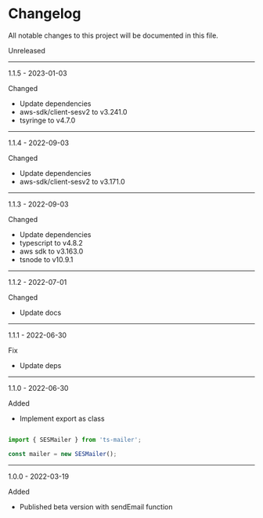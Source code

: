 # Changelog

All notable changes to this project will be documented in this file.

Unreleased

---

1.1.5 - 2023-01-03

Changed

- Update dependencies
- aws-sdk/client-sesv2 to v3.241.0
- tsyringe to v4.7.0

---

1.1.4 - 2022-09-03

Changed

- Update dependencies
- aws-sdk/client-sesv2 to v3.171.0

---

1.1.3 - 2022-09-03

Changed

- Update dependencies
- typescript to v4.8.2
- aws sdk to v3.163.0
- tsnode to v10.9.1

---

1.1.2 - 2022-07-01

Changed

- Update docs

---

1.1.1 - 2022-06-30

Fix

- Update deps

---

1.1.0 - 2022-06-30

Added

- Implement export as class

```ts

import { SESMailer } from 'ts-mailer';

const mailer = new SESMailer();

```

---

1.0.0 - 2022-03-19

Added

- Published beta version with sendEmail function
